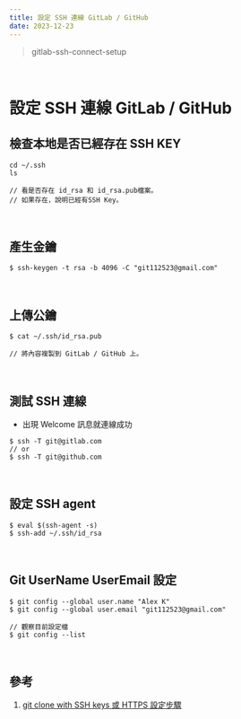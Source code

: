 ```yaml
---
title: 設定 SSH 連線 GitLab / GitHub
date: 2023-12-23
---
```

>
> gitlab-ssh-connect-setup
>
<br />

# 設定 SSH 連線 GitLab / GitHub

## 檢查本地是否已經存在 SSH KEY

```shell
cd ~/.ssh
ls

// 看是否存在 id_rsa 和 id_rsa.pub檔案。
// 如果存在，說明已經有SSH Key。
```
<br />

## 產生金鑰
```shell
$ ssh-keygen -t rsa -b 4096 -C "git112523@gmail.com"
```
<br />

## 上傳公鑰
```shell
$ cat ~/.ssh/id_rsa.pub

// 將內容複製到 GitLab / GitHub 上。
```
<br />

## 測試 SSH 連線
* 出現 Welcome 訊息就連線成功
```shell
$ ssh -T git@gitlab.com
// or
$ ssh -T git@github.com
```
<br />

## 設定 SSH agent
```shell
$ eval $(ssh-agent -s)
$ ssh-add ~/.ssh/id_rsa
```
<br />

## Git UserName UserEmail 設定
```shell
$ git config --global user.name "Alex K"
$ git config --global user.email "git112523@gmail.com"

// 觀察目前設定檔
$ git config --list
```
<br />

## 參考
1. [git clone with SSH keys 或 HTTPS 設定步驟](https://tsengbatty.medium.com/git-%E8%B8%A9%E5%9D%91%E7%B4%80%E9%8C%84-%E4%BA%8C-git-clone-with-ssh-keys-%E6%88%96-https-%E8%A8%AD%E5%AE%9A%E6%AD%A5%E9%A9%9F-bdb721bd7cf2)